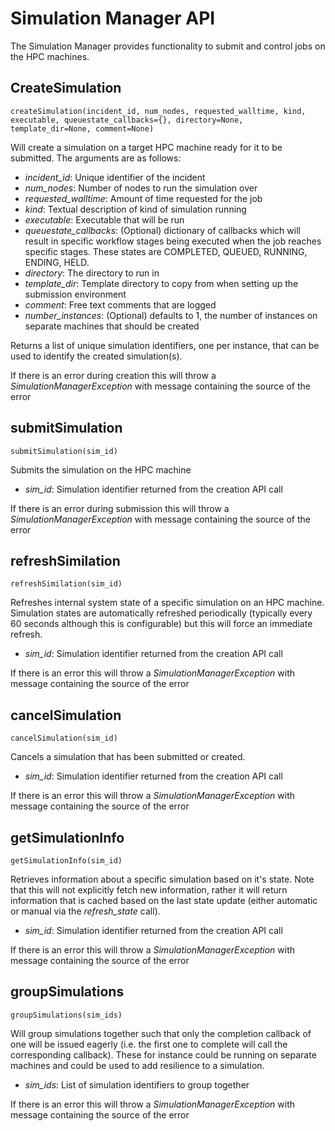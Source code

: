 # Simulation Manager API

The Simulation Manager provides functionality to submit and control jobs on the HPC machines.

## CreateSimulation

`createSimulation(incident_id, num_nodes, requested_walltime, kind, executable, queuestate_callbacks={}, directory=None, template_dir=None, comment=None)`

Will create a simulation on a target HPC machine ready for it to be submitted. The arguments are as follows:

* _incident_id_: Unique identifier of the incident
* _num_nodes_: Number of nodes to run the simulation over
* _requested_walltime_: Amount of time requested for the job
* _kind_: Textual description of kind of simulation running 
* _executable_: Executable that will be run
* _queuestate_callbacks_: (Optional) dictionary of callbacks which will result in specific workflow stages being executed when the job reaches specific stages. These states are COMPLETED, QUEUED, RUNNING, ENDING, HELD.
* _directory_: The directory to run in
* _template_dir_: Template directory to copy from when setting up the submission environment
* _comment_: Free text comments that are logged
* _number_instances_: (Optional) defaults to 1, the number of instances on separate machines that should be created

Returns a list of unique simulation identifiers, one per instance, that can be used to identify the created simulation(s).

If there is an error during creation this will throw a _SimulationManagerException_ with message containing the source of the error

## submitSimulation

`submitSimulation(sim_id)`

Submits the simulation on the HPC machine

* _sim_id_: Simulation identifier returned from the creation API call

If there is an error during submission this will throw a _SimulationManagerException_ with message containing the source of the error

## refreshSimilation

`refreshSimilation(sim_id)`

Refreshes internal system state of a specific simulation on an HPC machine. Simulation states are automatically refreshed periodically (typically every 60 seconds although this is configurable) but this will force an immediate refresh.

* _sim_id_: Simulation identifier returned from the creation API call

If there is an error this will throw a _SimulationManagerException_ with message containing the source of the error

## cancelSimulation

`cancelSimulation(sim_id)`

Cancels a simulation that has been submitted or created.

* _sim_id_: Simulation identifier returned from the creation API call

If there is an error this will throw a _SimulationManagerException_ with message containing the source of the error

## getSimulationInfo

`getSimulationInfo(sim_id)`

Retrieves information about a specific simulation based on it's state. Note that this will not explicitly fetch new information, rather it will return information that is cached based on the last state update (either automatic or manual via the _refresh_state_ call).

* _sim_id_: Simulation identifier returned from the creation API call

If there is an error this will throw a _SimulationManagerException_ with message containing the source of the error

## groupSimulations

`groupSimulations(sim_ids)`

Will group simulations together such that only the completion callback of one will be issued eagerly (i.e. the first one to complete will call the corresponding callback). These for instance could be running on separate machines and could be used to add resilience to a simulation.

* _sim_ids_: List of simulation identifiers to group together

If there is an error this will throw a _SimulationManagerException_ with message containing the source of the error
